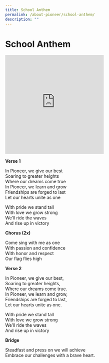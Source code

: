 ```yaml
---
title: School Anthem
permalink: /about-pioneer/school-anthem/
description: ""
---
```

# School Anthem 
<iframe width="315" height="315" src="https://www.youtube.com/embed/LLoSVOYBdOg" title="YouTube video player" frameborder="0"></iframe>

**Verse 1** 

In Pioneer, we give our best<br>
Soaring to greater heights<br>
Where our dreams come true<br>
In Pioneer, we learn and grow<br>
Friendships are forged to last<br>
Let our hearts unite as one<br>

With pride we stand tall<br>
With love we grow strong<br>
We’ll ride the waves<br>
And rise up in victory<br>

**Chorus (2x)**

Come sing with me as one<br>
With passion and confidence<br>
With honor and respect<br>
Our flag flies high<br>

**Verse 2**

In Pioneer, we give our best,<br>
Soaring to greater heights,<br>
Where our dreams come true.<br>
In Pioneer, we learn and grow,<br>
Friendships are forged to last,<br>
Let our hearts unite as one.<br>

With pride we stand tall<br>
With love we grow strong<br>
We’ll ride the waves<br>
And rise up in victory<br>

**Bridge**

Steadfast and press on we will achieve<br>
Embrace our challenges with a brave heart.<br>